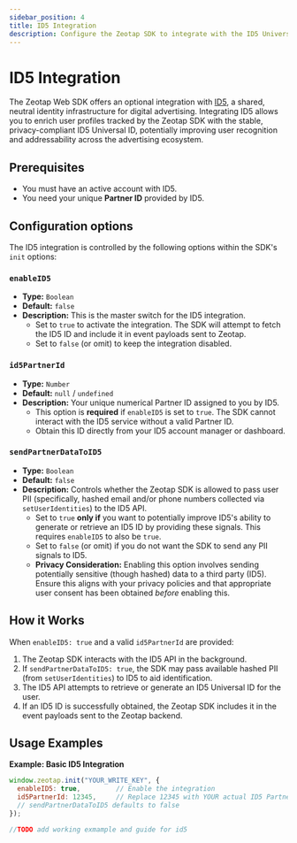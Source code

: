 ```yaml
---
sidebar_position: 4
title: ID5 Integration
description: Configure the Zeotap SDK to integrate with the ID5 Universal ID solution.
---
```


# ID5 Integration

The Zeotap Web SDK offers an optional integration with [ID5](https://id5.io/), a shared, neutral identity infrastructure for digital advertising. Integrating ID5 allows you to enrich user profiles tracked by the Zeotap SDK with the stable, privacy-compliant ID5 Universal ID, potentially improving user recognition and addressability across the advertising ecosystem.

## Prerequisites

*   You must have an active account with ID5.
*   You need your unique **Partner ID** provided by ID5.

## Configuration options

The ID5 integration is controlled by the following options within the SDK's `init` options:

### `enableID5`

*   **Type:** `Boolean`
*   **Default:** `false`
*   **Description:** This is the master switch for the ID5 integration.
    *   Set to `true` to activate the integration. The SDK will attempt to fetch the ID5 ID and include it in event payloads sent to Zeotap.
    *   Set to `false` (or omit) to keep the integration disabled.

### `id5PartnerId`

*   **Type:** `Number`
*   **Default:** `null` / `undefined`
*   **Description:** Your unique numerical Partner ID assigned to you by ID5.
    *   This option is **required** if `enableID5` is set to `true`. The SDK cannot interact with the ID5 service without a valid Partner ID.
    *   Obtain this ID directly from your ID5 account manager or dashboard.

### `sendPartnerDataToID5`

*   **Type:** `Boolean`
*   **Default:** `false`
*   **Description:** Controls whether the Zeotap SDK is allowed to pass user PII (specifically, hashed email and/or phone numbers collected via `setUserIdentities`) to the ID5 API.
    *   Set to `true` **only if** you want to potentially improve ID5's ability to generate or retrieve an ID5 ID by providing these signals. This requires `enableID5` to also be `true`.
    *   Set to `false` (or omit) if you do not want the SDK to send any PII signals to ID5.
    *   **Privacy Consideration:** Enabling this option involves sending potentially sensitive (though hashed) data to a third party (ID5). Ensure this aligns with your privacy policies and that appropriate user consent has been obtained *before* enabling this.

## How it Works

When `enableID5: true` and a valid `id5PartnerId` are provided:

1.  The Zeotap SDK interacts with the ID5 API in the background.
2.  If `sendPartnerDataToID5: true`, the SDK may pass available hashed PII (from `setUserIdentities`) to ID5 to aid identification.
3.  The ID5 API attempts to retrieve or generate an ID5 Universal ID for the user.
4.  If an ID5 ID is successfully obtained, the Zeotap SDK includes it in the event payloads sent to the Zeotap backend. 

## Usage Examples

**Example: Basic ID5 Integration**

```javascript title="SDK Initialization - Basic ID5 Integration"
window.zeotap.init("YOUR_WRITE_KEY", {
  enableID5: true,         // Enable the integration
  id5PartnerId: 12345,     // Replace 12345 with YOUR actual ID5 Partner ID
  // sendPartnerDataToID5 defaults to false
});

//TODO add working exmample and guide for id5